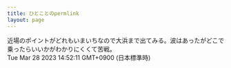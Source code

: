 ```yaml
---
title: ひとことのpermlink
layout: page
---
```

<div class="box" dt="1679982731285">
  近場のポイントがどれもいまいちなので大浜まで出てみる。波はあったがどこで乗ったらいいかがわかりにくくて苦戦。
  <div class="content is-small">Tue Mar 28 2023 14:52:11 GMT+0900 (日本標準時)</div>
</div>